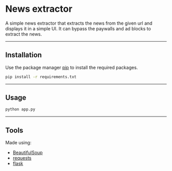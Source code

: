 # News extractor

A simple news extractor that extracts the news from the given url and displays it in a simple UI. It can bypass the paywalls and ad blocks to extract the news.

____

## Installation

Use the package manager [pip](https://pip.pypa.io/en/stable/) to install the required packages.

```bash
pip install -r requirements.txt
```

____

## Usage

```bash
python app.py
```

____

## Tools 

Made using:

- [BeautifulSoup](https://www.crummy.com/software/BeautifulSoup/bs4/doc/)
- [requests](https://requests.readthedocs.io/en/master/)
- [flask](https://flask.palletsprojects.com/en/latest/)
